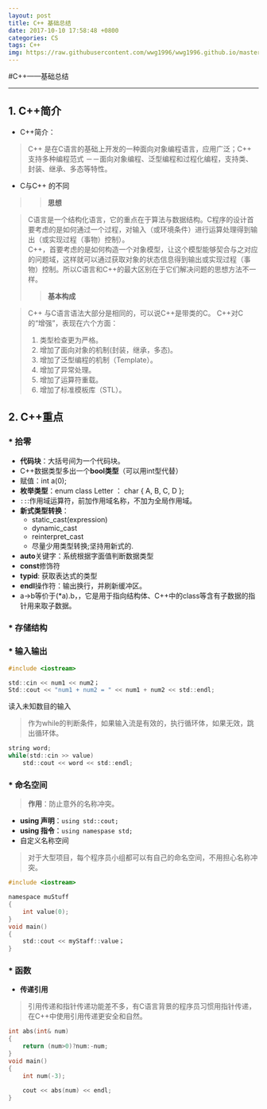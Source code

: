 ```yaml
---
layout: post
title: C++ 基础总结
date: 2017-10-10 17:58:48 +0800
categories: CS
tags: C++ 
img: https://raw.githubusercontent.com/wwg1996/wwg1996.github.io/master/images/cpp.png
---
```


#C++——基础总结

---

## 1. C++简介
* C++简介：
> C++ 是在C语言的基础上开发的一种面向对象编程语言，应用广泛；C++ 支持多种编程范式 －－面向对象编程、泛型编程和过程化编程，支持类、封装、继承、多态等特性。
* C与C++ 的不同
>> **思想**

> C语言是一个结构化语言，它的重点在于算法与数据结构。C程序的设计首要考虑的是如何通过一个过程，对输入（或环境条件）进行运算处理得到输出（或实现过程（事物）控制）。\
> C++，首要考虑的是如何构造一个对象模型，让这个模型能够契合与之对应的问题域，这样就可以通过获取对象的状态信息得到输出或实现过程（事物）控制。所以C语言和C++的最大区别在于它们解决问题的思想方法不一样。
> > **基本构成**

> C++ 与C语言语法大部分是相同的，可以说C++是带类的C。
> C++对C的“增强”，表现在六个方面：
> 1. 类型检查更为严格。
> 2. 增加了面向对象的机制(封装，继承，多态)。
> 3. 增加了泛型编程的机制（Template）。
> 4. 增加了异常处理。
> 5. 增加了运算符重载。
> 6. 增加了标准模板库（STL）。

## 2. C++重点
### * 拾零
* **代码块**：大括号间为一个代码块。
* C++数据类型多出一个**bool类型**（可以用int型代替）
* 赋值：int a(0);
* **枚举类型**：enum class Letter ： char { A, B, C, D };
* `::`:作用域运算符，前加作用域名称，不加为全局作用域。
* **新式类型转换**：
  * static_cast<type>(expression)
  * dynamic_cast
  * reinterpret_cast
  * 尽量少用类型转换;坚持用新式的.
* **auto**关键字：系统根据字面值判断数据类型
* **const**修饰符
* **typid**: 获取表达式的类型
* **endl**操作符：输出换行，并刷新缓冲区。
* a->b等价于(*a).b，，它是用于指向结构体、C++中的class等含有子数据的指针用来取子数据。
### * 存储结构
### * 输入输出
```c
#include <iostream>

std::cin << num1 << num2；
Std::cout << "num1 + num2 = " << num1 + num2 << std::endl;
```
读入未知数目的输入
> 作为while的判断条件，如果输入流是有效的，执行循环体，如果无效，跳出循环体。
```c
string word;
while(std::cin >> value)
    std::cout << word << std::endl; 
```


### * 命名空间
> **作用**：防止意外的名称冲突。
* **using 声明**：`using std::cout;`
* **using 指令**：`using namespase std;`
* 自定义名称空间
> 对于大型项目，每个程序员小组都可以有自己的命名空间，不用担心名称冲突。
```c
#include <iostream>

namespace muStuff
{
    int value(0);
}
void main()
{
    std::cout << myStaff::value；
}
```
### * 函数
* **传递引用**
> 引用传递和指针传递功能差不多，有C语言背景的程序员习惯用指针传递，在C++中使用引用传递更安全和自然。

```c
int abs(int& num)
{
    return (num>0)?num:-num;
}
void main()
{
    int num(-3);
    
    cout << abs(num) << endl;
}
```